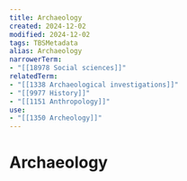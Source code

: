 ```yaml
---
title: Archaeology
created: 2024-12-02
modified: 2024-12-02
tags: TBSMetadata
alias: Archaeology
narrowerTerm:
- "[[18978 Social sciences]]"
relatedTerm:
- "[[1338 Archaeological investigations]]"
- "[[9977 History]]"
- "[[1151 Anthropology]]"
use:
- "[[1350 Archeology]]"
---
```

# Archaeology
